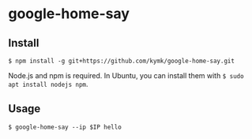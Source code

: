 # google-home-say

## Install

```console
$ npm install -g git+https://github.com/kymk/google-home-say.git
```

Node.js and npm is required. In Ubuntu, you can install them with `$ sudo apt install nodejs npm`.

## Usage

```console
$ google-home-say --ip $IP hello
```
